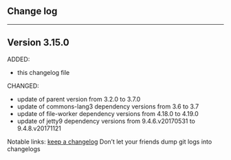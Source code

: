 ## Change log
----------------------

Version 3.15.0
-------------

ADDED:
 
- this changelog file

CHANGED:

- update of parent version from 3.2.0 to 3.7.0
- update of commons-lang3 dependency versions from 3.6 to 3.7
- update of file-worker dependency versions from 4.18.0 to 4.19.0
- update of jetty9 dependency versions from 9.4.6.v20170531 to 9.4.8.v20171121


Notable links:
[keep a changelog](http://keepachangelog.com/en/1.0.0/) Don’t let your friends dump git logs into changelogs
